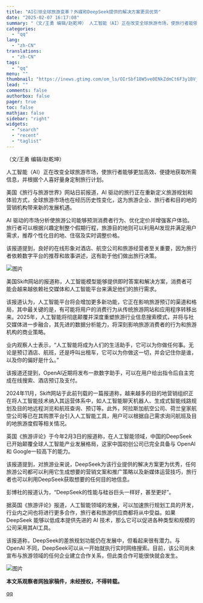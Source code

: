```yaml
---
title: "AI引领全球旅游变革？外媒称DeepSeek提供的解决方案更具优势"
date: "2025-02-07 16:17:08"
summary: "（文/王勇 编辑/赵乾坤） 人工智能（AI）正在改变全球旅游市场，使旅行者能够更加高效、便捷地获取..."
categories:
  - "qq"
lang:
  - "zh-CN"
translations:
  - "zh-CN"
tags:
  - "qq"
menu: ""
thumbnail: "https://inews.gtimg.com/om_ls/OIrSbf18W5ve0ENkZdmCt6F3y1BVjhEPxAQYubnZSRwkAAA_640360/0"
lead: ""
comments: false
authorbox: false
pager: true
toc: false
mathjax: false
sidebar: "right"
widgets:
  - "search"
  - "recent"
  - "taglist"
---
```


（文/王勇 编辑/赵乾坤）

人工智能（AI）正在改变全球旅游市场，使旅行者能够更加高效、便捷地获取所需信息，并根据个人喜好量身定制旅行计划。

美国《旅行与旅游世界》网站日前报道，AI 驱动的旅行正在重新定义旅游规划和体验方式，全球旅游市场也在经历历史性变化，这为旅游企业、旅行者和目的地的营销机构带来新的发展机遇。

AI 驱动的市场分析使旅游公司能够预测消费者行为、优化定价并增强客户体验。旅行者可以根据兴趣定制整个假期行程，旅游目的地则可以利用AI发现并满足用户需求，推荐个性化目的地、住宿及实时调整价格。

该报道提到，良好的在线形象对酒店、航空公司和旅游经营者至关重要，因为旅行者依赖数字平台的推荐和故事讲述，这有助于他们做出旅行决策。

![图片](https://inews.gtimg.com/om_bt/O5X1DyD6n-Q350y3VqggvDpJnfLJIDHQnjbiq3PHuSs1UAA/641)

美国Skift网站的报道称，人工智能模型能够提供即时答案和解决方案，消费者可能会越来越依赖社交媒体和人工智能平台来满足他们的旅行需求。

该报道认为，人工智能平台将会增加更多新功能，它正在影响旅游预订的渠道和格局，其中最关键的是，有可能将用户的消费行为从传统旅游网站和应用程序转移出来。2025年，人工智能将彻底颠覆并深度重塑旅游行业信息搜索模式，并将与社交媒体进一步融合，其先进的数据分析能力，将深刻影响旅游消费者的行为和旅游机构的商业策略。

业内观察人士表示，“人工智能将成为人们的生活助手，它可以为你做任何事。无论是预订酒店、航班，还是呼叫出租车，它可以为你做这一切，并会记住你是谁，以及你的偏好是什么。”

该报道还提到，OpenAI近期将发布一款数字助手，可以在用户给出指令后自主完成在线搜索、酒店预订及支付。

2024年11月，Skift网站于此前刊载的一篇报道称，越来越多的目的地营销组织正在将人工智能技术纳入其运营体系中，如人工智能聊天机器人、生成式智能线路规划及目的地远程浏览和航班查询、预订等。此外，阿拉斯加航空公司、荷兰皇家航空公司等已在其购票平台引入人工智能工具，用户可以根据自己需求询问航班及目的地旅游度假等相关情况。

英国《旅游评论》于今年2月3日的报道称，在人工智能领域，中国的DeepSeek已开始颠覆全球人工智能产业发展格局，这家中国初创公司已完全具备与 OpenAI 和 Google一较高下的能力。

该报道提到，对旅游业来说，DeepSeek为该行业提供的解决方案更为优秀，任何旅游公司都可以利用它生成想要的营销文案和推广策略以及新媒体运营技巧，旅行者也可以利用DeepSeek获取想要的任何目的地信息。

彭博社的报道认为，“DeepSeek的性能与硅谷巨头一样好，甚至更好”。

据英国《旅游评论》报道，人工智能领域的发展，可以加速旅行规划工具的开发，行业内之间也将进行更多合作，旅行者和旅游供应商都将从中受益。如果 DeepSeek 能够以低成本提供先进的 AI 技术，那么它可以促进各种类型和规模的公司采用其AI工具。

该报道称，DeepSeek的差旅规划功能仍在发展中，但看起来很有潜力。与 OpenAI 不同，DeepSeek可以从一开始就执行实时网络搜索。目前，该公司尚未宣布与旅游领域的任何企业建立合作关系，但此类合作可能很快就会发生。

![图片](https://inews.gtimg.com/om_bt/OxUjo8vmyUJoFrGxg_ULaL8aCW-qCpbuA3n-ax03NPzA8AA/641)

**本文系观察者网独家稿件，未经授权，不得转载。**

[qq](https://new.qq.com/rain/a/20250207A05XC900)
